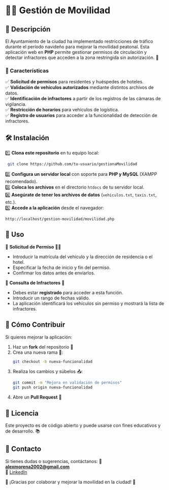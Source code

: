 # 🚗🚦 Gestión de Movilidad

## 📜 Descripción
El Ayuntamiento de la ciudad ha implementado restricciones de tráfico durante el período navideño para mejorar la movilidad peatonal. Esta aplicación web en **PHP** permite gestionar permisos de circulación y detectar infractores que acceden a la zona restringida sin autorización. 📍

### 🌟 Características
✅ **Solicitud de permisos** para residentes y huéspedes de hoteles.  
✅ **Validación de vehículos autorizados** mediante distintos archivos de datos.  
✅ **Identificación de infractores** a partir de los registros de las cámaras de vigilancia.  
✅ **Restricción de horarios** para vehículos de logística.  
✅ **Registro de usuarios** para acceder a la funcionalidad de detección de infractores.  

## 🛠️ Instalación

1️⃣ **Clona este repositorio** en tu equipo local:
```bash
 git clone https://github.com/tu-usuario/gestionaMovilidad
```

2️⃣ **Configura un servidor local** con soporte para **PHP y MySQL** (XAMPP recomendado).  
3️⃣ **Coloca los archivos** en el directorio `htdocs` de tu servidor local.  
4️⃣ **Asegúrate de tener los archivos de datos** (`vehiculos.txt`, `taxis.txt`, etc.).  
5️⃣ **Accede a la aplicación** desde el navegador:
```
http://localhost/gestion-movilidad/movilidad.php
```

## 📌 Uso

🔹 **Solicitud de Permiso** 🏡🏨  
- Introducir la matrícula del vehículo y la dirección de residencia o el hotel.
- Especificar la fecha de inicio y fin del permiso.
- Confirmar los datos antes de enviarlos.

🔹 **Consulta de Infractores** 🚦  
- Debes estar **registrado** para acceder a esta función.
- Introducir un rango de fechas válido.
- La aplicación identificará los vehículos sin permiso y mostrará la lista de infractores.

## 🤝 Cómo Contribuir
Si quieres mejorar la aplicación:
1. Haz un **fork** del repositorio 🍴
2. Crea una nueva rama 📂:
   ```bash
   git checkout -b nueva-funcionalidad
   ```
3. Realiza los cambios y súbelos 📤:
   ```bash
   git commit -m "Mejora en validación de permisos"
   git push origin nueva-funcionalidad
   ```
4. Abre un **Pull Request** 🔄

## 📜 Licencia
Este proyecto es de código abierto y puede usarse con fines educativos y de desarrollo. 📚

## 📧 Contacto
Si tienes dudas o sugerencias, contáctanos:
📩 **alexmorena2002@gmail.com**  
💼 [LinkedIn](https://www.linkedin.com/in/alejandro-morena-rodriguez/)  

🚀 ¡Gracias por colaborar y mejorar la movilidad en la ciudad! 🎉
